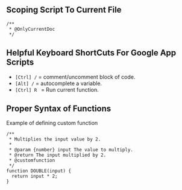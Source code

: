## Scoping Script To Current File
```
/**
 * @OnlyCurrentDoc
 */
```

## Helpful Keyboard ShortCuts For Google App Scripts

- `[Ctrl] /`  = comment/uncomment block of code.
- `[Alt] /` = autocomplete a variable.
- `[Ctrl] R ` = Run current function.

## Proper Syntax of Functions
Example of defining custom function
```
/**
 * Multiplies the input value by 2.
 *
 * @param {number} input The value to multiply.
 * @return The input multiplied by 2.
 * @customfunction
 */
function DOUBLE(input) {
  return input * 2;
}
```
